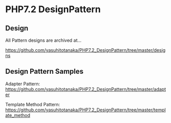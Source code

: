 # PHP7.2 DesignPattern



## Design

All Pattern designs are archived at...

https://github.com/yasuhitotanaka/PHP7.2_DesignPattern/tree/master/designs



## Design Pattern Samples



Adapter Pattern: https://github.com/yasuhitotanaka/PHP7.2_DesignPattern/tree/master/adapter

Template Method Pattern: https://github.com/yasuhitotanaka/PHP7.2_DesignPattern/tree/master/template_method